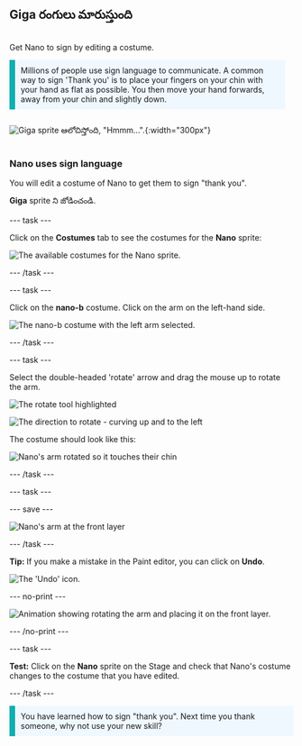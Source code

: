 ## Giga రంగులు మారుస్తుంది

<div style="display: flex; flex-wrap: wrap">
<div style="flex-basis: 200px; flex-grow: 1; margin-right: 15px;">

Get Nano to sign by editing a costume.

<p style="border-left: solid; border-width:10px; border-color: #0faeb0; background-color: aliceblue; padding: 10px;">Millions of people use sign language to communicate. A common way to sign 'Thank you' is to place your fingers on your chin with your hand as flat as possible. You then move your hand forwards, away from your chin and slightly down. 
</p>


</div>
<div>

![Giga sprite ఆలోచిస్తోంది, "Hmmm...".](images/giga-step2.png){:width="300px"}

</div>
</div>

### Nano uses sign language

You will edit a costume of Nano to get them to sign "thank you".

**Giga** sprite ని జోడించండి.

--- task ---

Click on the **Costumes** tab to see the costumes for the **Nano** sprite:

![The available costumes for the Nano sprite.](images/nano-costumes.png)

--- /task ---

--- task ---

Click on the **nano-b** costume. Click on the arm on the left-hand side.

![The nano-b costume with the left arm selected.](images/nano-left-arm-selected.png)

--- /task ---

--- task ---

Select the double-headed 'rotate' arrow and drag the mouse up to rotate the arm.

![The rotate tool highlighted](images/rotate-tool.png)

![The direction to rotate - curving up and to the left](images/rotate-demo.png)

The costume should look like this:

![Nano's arm rotated so it touches their chin](images/nano-arm-rotated.png)

--- /task ---

--- task ---

--- save ---

![Nano's arm at the front layer](images/nano-arm-front.png)

--- /task ---

**Tip:** If you make a mistake in the Paint editor, you can click on **Undo**.

![The 'Undo' icon.](images/nano-undo.png)

--- no-print ---

![Animation showing rotating the arm and placing it on the front layer.](images/nano-rotate-resize-lrg.gif)

--- /no-print ---

--- task ---

**Test:** Click on the **Nano** sprite on the Stage and check that Nano's costume changes to the costume that you have edited.

--- /task ---

<p style="border-left: solid; border-width:10px; border-color: #0faeb0; background-color: aliceblue; padding: 10px;">You have learned how to sign "thank you". Next time you thank someone, why not use your new skill?
</p>

